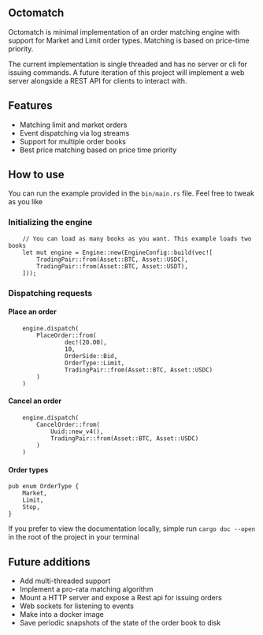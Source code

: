 ## Octomatch
Octomatch is minimal implementation of an order matching engine with support for Market and Limit order types.
Matching is based on price-time priority.

The current implementation is single threaded and has no server or cli for issuing commands. A future iteration
of this project will implement a web server alongside a REST API for clients to interact with.

## Features
- Matching limit and market orders
- Event dispatching via log streams
- Support for multiple order books 
- Best price matching based on price time priority

## How to use
You can run the example provided in the `bin/main.rs` file. Feel free to tweak as you like

### Initializing the engine
```
    // You can load as many books as you want. This example loads two books
    let mut engine = Engine::new(EngineConfig::build(vec![
        TradingPair::from(Asset::BTC, Asset::USDC),
        TradingPair::from(Asset::BTC, Asset::USDT),
    ]));
```
### Dispatching requests

#### Place an order
```
    engine.dispatch(
        PlaceOrder::from(
                dec!(20.00),
                10,
                OrderSide::Bid,
                OrderType::Limit,
                TradingPair::from(Asset::BTC, Asset::USDC)
        )
    )
```

#### Cancel an order
```
    engine.dispatch(
        CancelOrder::from(
            Uuid::new_v4(), 
            TradingPair::from(Asset::BTC, Asset::USDC)
        )
    )
```

#### Order types
```
pub enum OrderType {
    Market,
    Limit,
    Stop,
}
```

If you prefer to view the documentation locally, simple run `cargo doc --open` in the root of the project
in your terminal

## Future additions
- Add multi-threaded support
- Implement a pro-rata matching algorithm
- Mount a HTTP server and expose a Rest api for issuing orders
- Web sockets for listening to events
- Make into a docker image
- Save periodic snapshots of the state of the order book to disk
